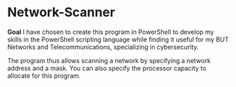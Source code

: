 # Network-Scanner

**Goal**
I have chosen to create this program in PowerShell to develop my skills in the PowerShell scripting language while finding it useful for my BUT Networks and Telecommunications, specializing in cybersecurity.

The program thus allows scanning a network by specifying a network address and a mask. You can also specify the processor capacity to allocate for this program.
